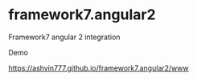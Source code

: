 # framework7.angular2
Framework7 angular 2 integration

Demo

https://ashvin777.github.io/framework7.angular2/www

